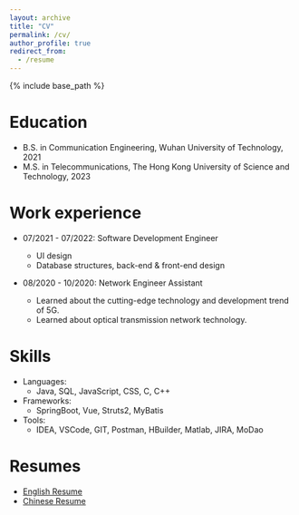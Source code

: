 ```yaml
---
layout: archive
title: "CV"
permalink: /cv/
author_profile: true
redirect_from:
  - /resume
---
```


{% include base_path %}

Education
======
* B.S. in Communication Engineering, Wuhan University of Technology, 2021
* M.S. in Telecommunications, The Hong Kong University of Science and Technology, 2023


Work experience
======
* 07/2021 - 07/2022: Software Development Engineer
  * UI design
  * Database structures, back-end & front-end design

* 08/2020 - 10/2020: Network Engineer Assistant
  * Learned about the cutting-edge technology and development trend of 5G.
  * Learned about optical transmission network technology.

  
Skills
======
* Languages:
  * Java, SQL, JavaScript, CSS, C, C++  
* Frameworks:
  * SpringBoot, Vue, Struts2, MyBatis
* Tools:
  * IDEA, VSCode, GIT, Postman, HBuilder, Matlab, JIRA, MoDao

Resumes
======
* [English Resume](https://han-yu-chen.github.io/cv/files/Resume_Hanyu_CHEN.pdf)
* [Chinese Resume](https://han-yu-chen.github.io/cv/files/CHEN_Hanyu.pdf)


